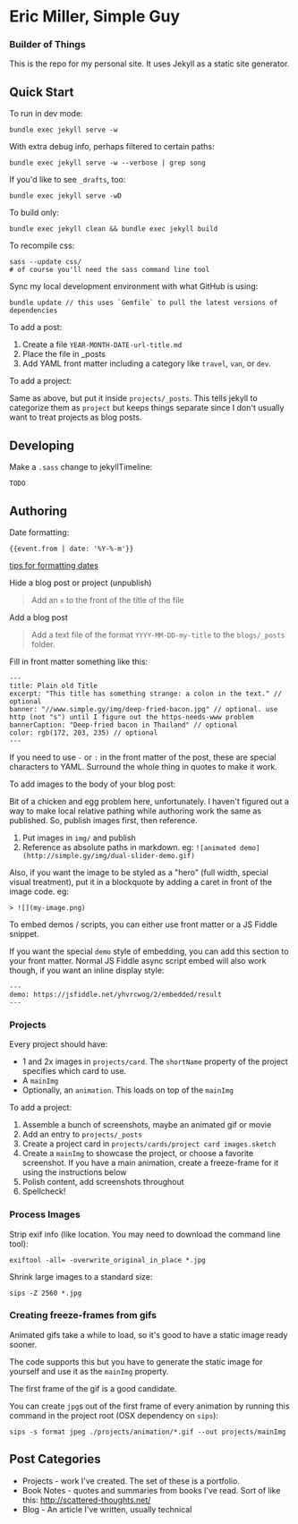 # Eric Miller, Simple Guy

### Builder of Things

This is the repo for my personal site. It uses Jekyll as a static site generator.

## Quick Start

To run in dev mode:

    bundle exec jekyll serve -w

With extra debug info, perhaps filtered to certain paths:

    bundle exec jekyll serve -w --verbose | grep song

If you'd like to see `_drafts`, too:

    bundle exec jekyll serve -wD

To build only:

    bundle exec jekyll clean && bundle exec jekyll build

To recompile css:
    
    sass --update css/
    # of course you'll need the sass command line tool

Sync my local development environment with what GitHub is using:

    bundle update // this uses `Gemfile` to pull the latest versions of dependencies

To add a post:

1. Create a file `YEAR-MONTH-DATE-url-title.md`
2. Place the file in _posts
3. Add YAML front matter including a category like `travel`, `van`, or `dev`.

To add a project:

Same as above, but put it inside `projects/_posts`. This tells jekyll to categorize them as `project` but keeps things separate since I don't usually want to treat projects as blog posts.

## Developing

Make a `.sass` change to jekyllTimeline:

    TODO

## Authoring

Date formatting:

    {{event.from | date: '%Y-%-m'}}

[tips for formatting dates](http://alanwsmith.com/jekyll-liquid-date-formatting-examples)

Hide a blog post or project (unpublish)

> Add an `x` to the front of the title of the file

Add a blog post

> Add a text file of the format `YYYY-MM-DD-my-title` to the `blogs/_posts` folder.

Fill in front matter something like this:

```
---
title: Plain old Title
excerpt: "This title has something strange: a colon in the text." // optional
banner: "//www.simple.gy/img/deep-fried-bacon.jpg" // optional. use http (not "s") until I figure out the https-needs-www problem
bannerCaption: "Deep-fried bacon in Thailand" // optional
color: rgb(172, 203, 235) // optional
---
```

If you need to use `-` or `:` in the front matter of the post, these are special characters to YAML. Surround the whole thing in quotes to make it work.

To add images to the body of your blog post:

Bit of a chicken and egg problem here, unfortunately. I haven't figured out a way to make local relative pathing while authoring work the same as published. So, publish images first, then reference.

1. Put images in `img/` and publish
1. Reference as absolute paths in markdown. eg: `![animated demo](http://simple.gy/img/dual-slider-demo.gif)`

Also, if you want the image to be styled as a "hero" (full width, special visual treatment), put it in a blockquote by adding a caret in front of the image code. eg:

    > ![](my-image.png)

To embed demos / scripts, you can either use front matter or a JS Fiddle snippet.

If you want the special `demo` style of embedding, you can add this section to your front matter. Normal JS Fiddle async script embed will also work though, if you want an inline display style:

```
---
demo: https://jsfiddle.net/yhvrcwog/2/embedded/result
---
```
    
### Projects

Every project should have:

* 1 and 2x images in `projects/card`. The `shortName` property of the project specifies which card to use.
* A `mainImg`
* Optionally, an `animation`. This loads on top of the `mainImg`

To add a project: 

1. Assemble a bunch of screenshots, maybe an animated gif or movie
2. Add an entry to `projects/_posts`
3. Create a project card in `projects/cards/project card images.sketch`
4. Create a `mainImg` to showcase the project, or choose a favorite screenshot. If you have a main animation, create a freeze-frame for it using the instructions below
5. Polish content, add screenshots throughout
6. Spellcheck!

### Process Images

Strip exif info (like location. You may need to download the command line tool):

    exiftool -all= -overwrite_original_in_place *.jpg

Shrink large images to a standard size:

    sips -Z 2560 *.jpg

### Creating freeze-frames from gifs

Animated gifs take a while to load, so it's good to have a static image ready sooner.

The code supports this but you have to generate the static image for yourself and use it as the `mainImg` property. 

The first frame of the gif is a good candidate.

You can create `jpg`s out of the first frame of every animation by running this command in the project root (OSX dependency on `sips`):

    sips -s format jpeg ./projects/animation/*.gif --out projects/mainImg

## Post Categories

* Projects - work I've created. The set of these is a portfolio.
* Book Notes - quotes and summaries from books I've read. Sort of like this: http://scattered-thoughts.net/
* Blog - An article I've written, usually technical
